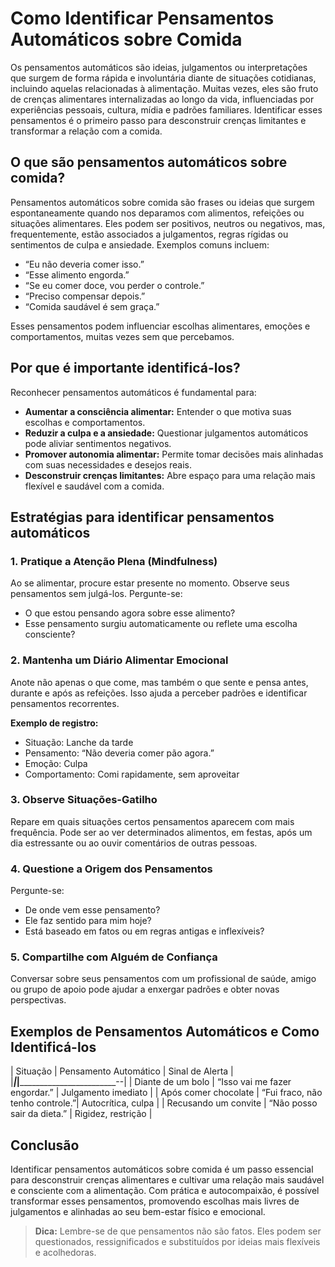 
# Como Identificar Pensamentos Automáticos sobre Comida

Os pensamentos automáticos são ideias, julgamentos ou interpretações que surgem de forma rápida e involuntária diante de situações cotidianas, incluindo aquelas relacionadas à alimentação. Muitas vezes, eles são fruto de crenças alimentares internalizadas ao longo da vida, influenciadas por experiências pessoais, cultura, mídia e padrões familiares. Identificar esses pensamentos é o primeiro passo para desconstruir crenças limitantes e transformar a relação com a comida.

## O que são pensamentos automáticos sobre comida?

Pensamentos automáticos sobre comida são frases ou ideias que surgem espontaneamente quando nos deparamos com alimentos, refeições ou situações alimentares. Eles podem ser positivos, neutros ou negativos, mas, frequentemente, estão associados a julgamentos, regras rígidas ou sentimentos de culpa e ansiedade. Exemplos comuns incluem:

- “Eu não deveria comer isso.”
- “Esse alimento engorda.”
- “Se eu comer doce, vou perder o controle.”
- “Preciso compensar depois.”
- “Comida saudável é sem graça.”

Esses pensamentos podem influenciar escolhas alimentares, emoções e comportamentos, muitas vezes sem que percebamos.

## Por que é importante identificá-los?

Reconhecer pensamentos automáticos é fundamental para:

- **Aumentar a consciência alimentar:** Entender o que motiva suas escolhas e comportamentos.
- **Reduzir a culpa e a ansiedade:** Questionar julgamentos automáticos pode aliviar sentimentos negativos.
- **Promover autonomia alimentar:** Permite tomar decisões mais alinhadas com suas necessidades e desejos reais.
- **Desconstruir crenças limitantes:** Abre espaço para uma relação mais flexível e saudável com a comida.

## Estratégias para identificar pensamentos automáticos

### 1. Pratique a Atenção Plena (Mindfulness)

Ao se alimentar, procure estar presente no momento. Observe seus pensamentos sem julgá-los. Pergunte-se:

- O que estou pensando agora sobre esse alimento?
- Esse pensamento surgiu automaticamente ou reflete uma escolha consciente?

### 2. Mantenha um Diário Alimentar Emocional

Anote não apenas o que come, mas também o que sente e pensa antes, durante e após as refeições. Isso ajuda a perceber padrões e identificar pensamentos recorrentes.

**Exemplo de registro:**
- Situação: Lanche da tarde
- Pensamento: “Não deveria comer pão agora.”
- Emoção: Culpa
- Comportamento: Comi rapidamente, sem aproveitar

### 3. Observe Situações-Gatilho

Repare em quais situações certos pensamentos aparecem com mais frequência. Pode ser ao ver determinados alimentos, em festas, após um dia estressante ou ao ouvir comentários de outras pessoas.

### 4. Questione a Origem dos Pensamentos

Pergunte-se:

- De onde vem esse pensamento?
- Ele faz sentido para mim hoje?
- Está baseado em fatos ou em regras antigas e inflexíveis?

### 5. Compartilhe com Alguém de Confiança

Conversar sobre seus pensamentos com um profissional de saúde, amigo ou grupo de apoio pode ajudar a enxergar padrões e obter novas perspectivas.

## Exemplos de Pensamentos Automáticos e Como Identificá-los

| Situação                  | Pensamento Automático           | Sinal de Alerta                |
|___________________________|_________________________________|______________________________--|
| Diante de um bolo         | “Isso vai me fazer engordar.”   | Julgamento imediato            |
| Após comer chocolate      | “Fui fraco, não tenho controle.”| Autocrítica, culpa             |
| Recusando um convite      | “Não posso sair da dieta.”      | Rigidez, restrição             |

## Conclusão

Identificar pensamentos automáticos sobre comida é um passo essencial para desconstruir crenças alimentares e cultivar uma relação mais saudável e consciente com a alimentação. Com prática e autocompaixão, é possível transformar esses pensamentos, promovendo escolhas mais livres de julgamentos e alinhadas ao seu bem-estar físico e emocional.

> **Dica:** Lembre-se de que pensamentos não são fatos. Eles podem ser questionados, ressignificados e substituídos por ideias mais flexíveis e acolhedoras.
```
